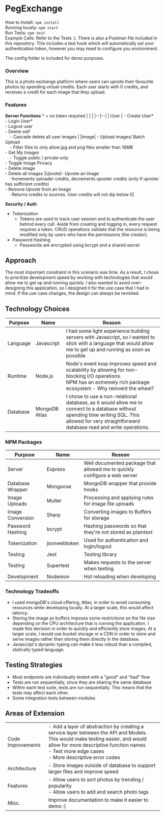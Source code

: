 
# PegExchange

How to Install: `npm install` <br>
Running locally: `npm start` <br>
Run Tests: `npm test` <br>
Example Calls: Refer to the Tests :). There is also a Postman file included in this repository. This includes a test hook which will automatically set your authentication token, however you may need to configure you environment.

The config folder is included for demo purposes.

### Overview
This is a photo exchange platform where users can upvote their favourite photos by spending virtual credits. Each user starts with 0 credits, and receives a credit for each image that they upload.

### Features
**Server Functions**
\* = no token required 
|  |  |
|--|--|
| User | - Create User* <br>- Login User* <br> - Logout user <br>- Delete self <br> &nbsp;&nbsp;&nbsp; - Cascade delete all user images |
|Image| - Upload images/ Batch Upload <br>&nbsp;&nbsp;&nbsp; - Filter files to only allow jpg and png files smaller than 16MB <br> - Get My Images <br>&nbsp;&nbsp;&nbsp; - Toggle public / private only <br>- Toggle Image Privacy <br> - Delete image <br> - Delete all images
|Upvote|- Upvote an image <br>&nbsp;&nbsp;&nbsp; -Increments uploader credits, decrements upvoter credits (only if upvoter has sufficient credits)<br> 	- Remove Upvote from an Image <br>&nbsp;&nbsp;&nbsp; -Returns credits to sources. User credits will not dip below 0|

**Security / Auth**
- Tokenization
	- Tokens are used to track user session and to authenticate the user behind every call. Aside from creating and logging in, every request requires a token. CRUD operations validate that the resource is being modified only by users who have the permissions (the creator).
- Password Hashing
	- Passwords are encrypted using bcrypt and a shared secret


## Approach
The most important constraint in this scenario was time. As a result, I chose to prioritize development speed by working with technologies that would allow me to get up and running quickly. I also wanted to avoid over-designing this application, so I designed it for the use case that I had in mind. If the use case changes, the design can always be revisited. 

## Technology Choices
| Purpose | Name | Reason|
|--|--|--|
|Language  | Javascript | I had some light experience building servers with Javascript, so I wanted to stick with a language that would allow me to get up and running as soon as possible |
|Runtime  | Node.js | Node's event loop improves speed and scalability by allowing for non-blocking I/O operations. <br> NPM has an extremely rich package ecosystem - Why reinvent the wheel?
|Database| MongoDB Atlas| I chose to use a non-relational database, as it would allow me to connect to a database without spending time writing SQL. This allowed for very straightforward database read and write operations.

### NPM Packages
| Purpose | Name | Reason|
|--|--|--|
|Server  | Express | Well documented package that allowed me to quickly configure a web server |
|Database Wrapper  | Mongoose | MongoDB wrapper that provide hooks|
|Image Uploads  | Multer | Processing and applying rules for image file uploads |
|Image Conversion  | Sharp | Converting images to Buffers for storage |
|Password Hashing  | bcrypt | Hashing passwords so that they're not stored as plaintext |
|Tokenization  | jsonwebtoken | Used for authentication and login/logout|
|Testing  | Jest | Testing library |
|Testing  | Supertest | Makes requests to the server when testing |
|Development| Nodemon | Hot reloading when developing |

### Technology Tradeoffs
- I used mongoDB's cloud offering, Atlas, in order to avoid consuming resources while developing locally. At a larger scale, this would affect latency.
- Storing the image as buffers imposes some restrictions on the file size depending on the CPU architecture that is running the application. I made this decision in order to quickly and efficiently store images. At a larger scale, I would use bucket storage or a CDN in order to store and serve images rather than storing them directly in the database.
- Javascript's dynamic typing can make it less robust than a compiled, statically typed language.

## Testing Strategies
- Most endpoints are individually tested with a "good" and "bad" flow
- Tests are run sequentially, since they are sharing the same database
- Within each test suite, tests are run sequentially. This means that the tests may affect each other. 
- Some integration tests between modules


## Areas of Extension
|  |  |
|--|--|
|Code Improvements|- Add a layer of abstraction by creating a service layer between the API and Models. This would make testing easier, and would allow for more descriptive function names<br> - Test more edge cases <br> - More descriptive error codes |
|Architecture| - Store images outside of database to support larger files and improve speed |
|Features| - Allow users to sort photos by trending / popularity <br> - Allow users to add and search photo tags |
|Misc.| Improve documentation to make it easier to demo :) 
